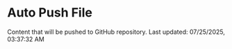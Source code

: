 # Auto Push File

Content that will be pushed to GitHub repository.
Last updated: 07/25/2025, 03:37:32 AM